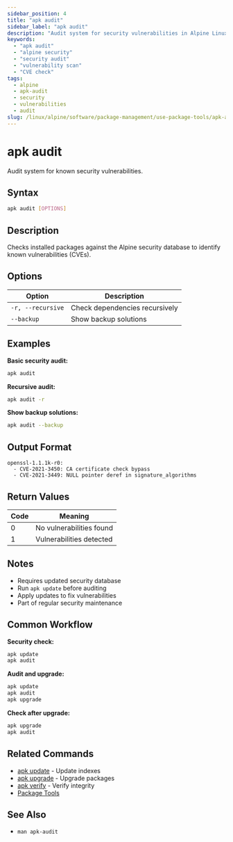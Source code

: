 ```yaml
---
sidebar_position: 4
title: "apk audit"
sidebar_label: "apk audit"
description: "Audit system for security vulnerabilities in Alpine Linux - check installed packages for known CVEs with apk audit command."
keywords:
  - "apk audit"
  - "alpine security"
  - "security audit"
  - "vulnerability scan"
  - "CVE check"
tags:
  - alpine
  - apk-audit
  - security
  - vulnerabilities
  - audit
slug: /linux/alpine/software/package-management/use-package-tools/apk-audit
---
```


# apk audit

Audit system for known security vulnerabilities.

## Syntax

```bash
apk audit [OPTIONS]
```

## Description

Checks installed packages against the Alpine security database to identify known vulnerabilities (CVEs).

## Options

| Option | Description |
|--------|-------------|
| `-r, --recursive` | Check dependencies recursively |
| `--backup` | Show backup solutions |

## Examples

**Basic security audit:**
```bash
apk audit
```

**Recursive audit:**
```bash
apk audit -r
```

**Show backup solutions:**
```bash
apk audit --backup
```

## Output Format

```
openssl-1.1.1k-r0:
  - CVE-2021-3450: CA certificate check bypass
  - CVE-2021-3449: NULL pointer deref in signature_algorithms
```

## Return Values

| Code | Meaning |
|------|---------|
| 0 | No vulnerabilities found |
| 1 | Vulnerabilities detected |

## Notes

- Requires updated security database
- Run `apk update` before auditing
- Apply updates to fix vulnerabilities
- Part of regular security maintenance

## Common Workflow

**Security check:**
```bash
apk update
apk audit
```

**Audit and upgrade:**
```bash
apk update
apk audit
apk upgrade
```

**Check after upgrade:**
```bash
apk upgrade
apk audit
```

## Related Commands

- [apk update](../update-packages/apk-update) - Update indexes
- [apk upgrade](../update-packages/apk-upgrade) - Upgrade packages
- [apk verify](./apk-verify) - Verify integrity
- [Package Tools](./)

## See Also

- `man apk-audit`